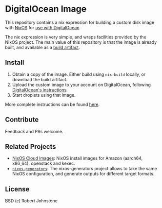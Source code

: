 # DigitalOcean Image

This repository contains a nix expression for building a custom disk image with [NixOS](https://nixos.org/) for [use with DigitalOcean](https://www.digitalocean.com/docs/images/custom-images/).

The nix expression is very simple, and wraps facilities provided by the NixOS project.  The main value of this repository is that the image is already built, and available as a [build artifact](https://patchouli.sr.ht/builds.sr.ht/artifacts/~rj/412954/904640bc62850934/nixos.qcow2.bz2).

## Install

1) Obtain a copy of the image.  Either build using `nix-build` locally, or download the build artifact.
2) Upload the custom image to your account on DigitalOcean, following [DigitalOcean's instructions](https://www.digitalocean.com/docs/images/custom-images/quickstart/).  
3) Start droplets using that image.

More complete instructions can be found [here](https://justinas.org/nixos-in-the-cloud-step-by-step-part-1).

## Contribute

Feedback and PRs welcome.

## Related Projects

* [NixOS Cloud Images](https://nixos.cloud/): NixOS install images for Amazon (aarch64, x86_64), openstack and kexec.
* [`nixos-generators`](https://github.com/nix-community/nixos-generators): The nixos-generators project allows to take the same NixOS configuration, and generate outputs for different target formats.

## License

BSD (c) Robert Johnstone